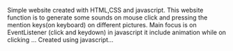 Simple website created with HTML,CSS and javascript.
This website function is to generate some sounds on mouse click and pressing the mention keys(on keyboard) on different pictures.
Main focus is on EventListener (click and keydown) in javascript
it include animation while on clicking ... Created using javascript...
